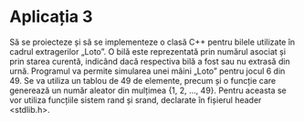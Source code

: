 # Aplicația 3
Să se proiecteze și să se implementeze o clasă C++ pentru bilele
utilizate în cadrul extragerilor „Loto”. O bilă este reprezentată prin
numărul asociat și prin starea curentă, indicând dacă respectiva bilă a fost
sau nu extrasă din urnă.
Programul va permite simularea unei mâini „Loto” pentru jocul 6 din 49.
Se va utiliza un tablou de 49 de elemente, precum și o funcție care
generează un număr aleator din mulțimea {1, 2, …, 49}. Pentru aceasta se
vor utiliza funcțiile sistem rand și srand, declarate în fișierul header
<stdlib.h>.
